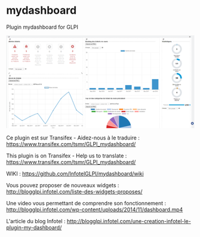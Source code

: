 # mydashboard
Plugin mydashboard for GLPI

![Plugin mydashboard](https://raw.githubusercontent.com/InfotelGLPI/mydashboard/master/screenshots/mydashboard.png "Plugin mydashboard")

Ce plugin est sur Transifex - Aidez-nous à le traduire : https://www.transifex.com/tsmr/GLPI_mydashboard/

This plugin is on Transifex - Help us to translate : https://www.transifex.com/tsmr/GLPI_mydashboard/

WIKI : https://github.com/InfotelGLPI/mydashboard/wiki

Vous pouvez proposer de nouveaux widgets :
http://blogglpi.infotel.com/liste-des-widgets-proposes/

Une video vous permettant de comprendre son fonctionnement :
http://blogglpi.infotel.com/wp-content/uploads/2014/11/dashboard.mp4

L'article du blog Infotel :
http://blogglpi.infotel.com/une-creation-infotel-le-plugin-my-dashboard/
